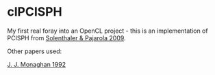 # clPCISPH

My first real foray into an OpenCL project - this is an implementation of PCISPH from [Solenthaler & Pajarola 2009](dx.doi.org/10.1145/1531326.1531346).

Other papers used:

[J. J. Monaghan 1992](dx.doi.org/10.1146/annurev.astro.30.1.543)
